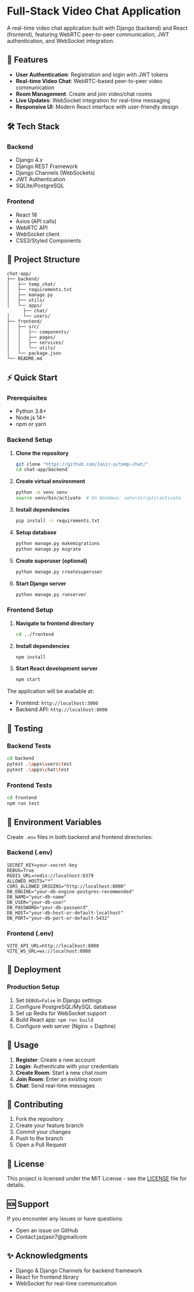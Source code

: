 # Full-Stack Video Chat Application

A real-time video chat application built with Django (backend) and React (frontend), featuring WebRTC peer-to-peer communication, JWT authentication, and WebSocket integration.

## 🚀 Features

- **User Authentication**: Registration and login with JWT tokens
- **Real-time Video Chat**: WebRTC-based peer-to-peer video communication
- **Room Management**: Create and join video/chat rooms
- **Live Updates**: WebSocket integration for real-time messaging
- **Responsive UI**: Modern React interface with user-friendly design

## 🛠️ Tech Stack

### Backend
- Django 4.x
- Django REST Framework
- Django Channels (WebSockets)
- JWT Authentication
- SQLite/PostgreSQL

### Frontend
- React 18
- Axios (API calls)
- WebRTC API
- WebSocket client
- CSS3/Styled Components

## 📁 Project Structure

```
chat-app/
├── backend/
│   ├── temp_chat/
│   ├── requirements.txt
│   ├── manage.py
│   ├── utils/
│   └── apps/
      ├── chat/
│     └── users/
├── frontend/
│   ├── src/
│   │   ├── components/
│   │   ├── pages/
│   │   ├── services/
│   │   └── utils/
│   └── package.json
└── README.md
```

## ⚡ Quick Start

### Prerequisites
- Python 3.8+
- Node.js 14+
- npm or yarn

### Backend Setup

1. **Clone the repository**
   ```bash
   git clone "https://github.com/Jasir-p/temp-chat/"
   cd chat-app/backend
   ```

2. **Create virtual environment**
   ```bash
   python -m venv venv
   source venv/bin/activate  # On Windows: venv\Scripts\activate
   ```

3. **Install dependencies**
   ```bash
   pip install -r requirements.txt
   ```

4. **Setup database**
   ```bash
   python manage.py makemigrations
   python manage.py migrate
   ```

5. **Create superuser (optional)**
   ```bash
   python manage.py createsuperuser
   ```

6. **Start Django server**
   ```bash
   python manage.py runserver
   ```

### Frontend Setup

1. **Navigate to frontend directory**
   ```bash
   cd ../frontend
   ```

2. **Install dependencies**
   ```bash
   npm install
   ```

3. **Start React development server**
   ```bash
   npm start
   ```

The application will be available at:
- Frontend: `http://localhost:3000`
- Backend API: `http://localhost:8000`

## 🧪 Testing

### Backend Tests
```bash
cd backend
pytest .\apps\users\test
pytest .\apps\chat\test
```

### Frontend Tests
```bash
cd frontend
npm run test
```

## 📝 Environment Variables

Create `.env` files in both backend and frontend directories:

### Backend (.env)
```
SECRET_KEY=your-secret-key
DEBUG=True
REDIS_URL=redis://localhost:6379
ALLOWED_HOSTS="*"
CORS_ALLOWED_ORIGINS="http://localhost:8000"
DB_ENGINE="your-db-engine-postgres-recommended"
DB_NAME="your-db-name"
DB_USER="your-db-user"
DB_PASSWORD="your-db-password"
DB_HOST="your-db-host-or-default-localhost"
DB_PORT="your-db-port-or-default-5432"
```

### Frontend (.env)
```
VITE_API_URL=http://localhost:8000
VITE_WS_URL=ws://localhost:8000
```

## 🚀 Deployment

### Production Setup
1. Set `DEBUG=False` in Django settings
2. Configure PostgreSQL/MySQL database
3. Set up Redis for WebSocket support
4. Build React app: `npm run build`
5. Configure web server (Nginx + Daphne)

## 📖 Usage

1. **Register**: Create a new account
2. **Login**: Authenticate with your credentials
3. **Create Room**: Start a new chat room
4. **Join Room**: Enter an existing room
5. **Chat**: Send real-time messages

## 🤝 Contributing

1. Fork the repository
2. Create your feature branch 
3. Commit your changes
4. Push to the branch 
5. Open a Pull Request

## 📄 License

This project is licensed under the MIT License - see the [LICENSE](LICENSE) file for details.

## 🆘 Support

If you encounter any issues or have questions:
- Open an issue on GitHub
- Contact:jazjasir7@gmailcom

## ✨ Acknowledgments

- Django & Django Channels for backend framework
- React for frontend library
- WebSocket for real-time communication

